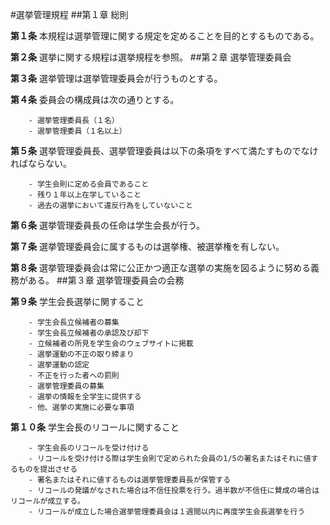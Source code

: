 #選挙管理規程
##第１章 総則

__第１条__ 本規程は選挙管理に関する規定を定めることを目的とするものである。

__第２条__ 選挙に関する規程は選挙規程を参照。
##第２章 選挙管理委員会

__第３条__ 選挙管理は選挙管理委員会が行うものとする。

__第４条__ 委員会の構成員は次の通りとする。

		- 選挙管理委員長（１名）
		- 選挙管理委員（１名以上）

__第５条__ 選挙管理委員長、選挙管理委員は以下の条項をすべて満たすものでなければならない。

		- 学生会則に定める会員であること
		- 残り１年以上在学していること
		- 過去の選挙において違反行為をしていないこと

__第６条__ 選挙管理委員長の任命は学生会長が行う。

__第７条__ 選挙管理委員会に属するものは選挙権、被選挙権を有しない。

__第８条__ 選挙管理委員会は常に公正かつ適正な選挙の実施を図るように努める義務がある。
##第３章 選挙管理委員会の会務

__第９条__ 学生会長選挙に関すること

		- 学生会長立候補者の募集
		- 学生会長立候補者の承認及び却下
		- 立候補者の所見を学生会のウェブサイトに掲載
		- 選挙運動の不正の取り締まり
		- 選挙運動の認定
		- 不正を行った者への罰則
		- 選挙管理委員の募集
		- 選挙の情報を全学生に提供する
		- 他、選挙の実施に必要な事項

__第１０条__ 学生会長のリコールに関すること

		- 学生会長のリコールを受け付ける
		- リコールを受け付ける際は学生会則で定められた会員の1/5の署名またはそれに値するものを提出させる
		- 署名またはそれに値するものは選挙管理委員長が保管する
		- リコールの発議がなされた場合は不信任投票を行う。過半数が不信任に賛成の場合はリコールが成立する。
		- リコールが成立した場合選挙管理委員会は１週間以内に再度学生会長選挙を行う
